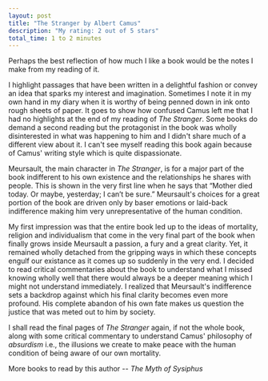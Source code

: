 ```yaml
---
layout: post
title: "The Stranger by Albert Camus"
description: "My rating: 2 out of 5 stars"
total_time: 1 to 2 minutes
---
```


Perhaps the best reflection of how much I like a book would be the notes I make from my reading of it.

I highlight passages that have been written in a delightful fashion or convey an idea that sparks my interest and imagination. Sometimes I note it in my own hand in my diary when it is worthy of being penned down in ink onto rough sheets of paper. It goes to show how confused Camus left me that I had no highlights at the end of my reading of _The Stranger_. Some books do demand a second reading but the protagonist in the book was wholly disinterested in what was happening to him and I didn't share much of a different view about it. I can't see myself reading this book again because of Camus' writing style which is quite dispassionate.

Meursault, the main character in _The Stranger_, is for a major part of the book indifferent to his own existence and the relationships he shares with people. This is shown in the very first line when he says that “Mother died today. Or maybe, yesterday; I can’t be sure.” Meursault's choices for a great portion of the book are driven only by baser emotions or laid-back indifference making him very unrepresentative of the human condition. 

My first impression was that the entire book led up to the ideas of mortality, religion and individualism that come in the very final part of the book when finally grows inside Meursault a passion, a fury and a great clarity. Yet, it remained wholly detached from the gripping ways in which these concepts engulf our existance as it comes up so suddenly in the very end. I decided to read critical commentaries about the book to understand what I missed knowing wholly well that there would always be a deeper meaning which I might not understand immediately. I realized that Meursault's indifference sets a backdrop against which his final clarity becomes even more profound. His complete abandon of his own fate makes us question the justice that was meted out to him by society.

I shall read the final pages of _The Stranger_ again, if not the whole book, along with some critical commentary to understand Camus' philosophy of _absurdism_ i.e., the illusions we create to make peace with the human condition of being aware of our own mortality.

More books to read by this author -- _The Myth of Sysiphus_

